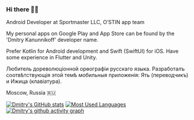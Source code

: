### Hi there 👋🏻

Android Developer at Sportmaster LLC, O’STIN app team

My personal apps on Google Play and App Store can be found by the 'Dmitry Kanunnikoff' developer name.

Prefer Kotlin for Android development and Swift (SwiftUI) for iOS. Have some experience in Flutter and Unity.

Любитель дореволюціонной орѳографіи русскаго языка. Разработалъ соотвѣтствующія этой темѣ мобильныя приложенія: Ять (переводчикъ) и Ижица (клавіатура).

Moscow, Russia 🇷🇺

[![Dmitry's GitHub stats](https://github-readme-stats.vercel.app/api?username=Kanunnikoff&show_icons=true&theme=dark)](https://github.com/Kanunnikoff)
[![Most Used Languages](https://github-readme-stats.vercel.app/api/top-langs/?username=Kanunnikoff&layout=compact&langs_count=10&theme=dark)](https://github.com/Kanunnikoff)
[![Dmitry's github activity graph](https://activity-graph.herokuapp.com/graph?username=Kanunnikoff)](https://github.com/ashutosh00710/github-readme-activity-graph)

<!--
**Kanunnikoff/Kanunnikoff** is a ✨ _special_ ✨ repository because its `README.md` (this file) appears on your GitHub profile.

Here are some ideas to get you started:

- 🔭 I’m currently working on ...
- 🌱 I’m currently learning ...
- 👯 I’m looking to collaborate on ...
- 🤔 I’m looking for help with ...
- 💬 Ask me about ...
- 📫 How to reach me: ...
- 😄 Pronouns: ...
- ⚡ Fun fact: ...
-->
